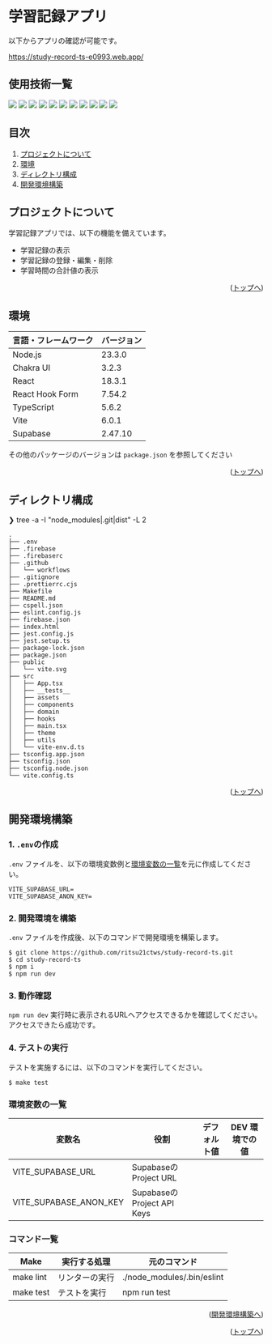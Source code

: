 <div id="top"></div>

# 学習記録アプリ

以下からアプリの確認が可能です。

https://study-record-ts-e0993.web.app/

## 使用技術一覧

<!-- シールド一覧 -->
<!-- 該当するプロジェクトの中から任意のものを選ぶ-->
<p style="display: inline">
  <!-- フロントエンド -->
  <img src="https://img.shields.io/badge/Node.js-000000?logo=node.js&style=for-the-badge">
  <img src="https://img.shields.io/badge/Chakra UI-000000?logo=chakraui&style=for-the-badge">
  <img src="https://img.shields.io/badge/React-000000?logo=react&style=for-the-badge">
  <img src="https://img.shields.io/badge/React Hook Form-000000?logo=reacthookform&style=for-the-badge">
  <img src="https://img.shields.io/badge/TypeScript-000000?logo=typescript&style=for-the-badge">
  <!-- テスト -->
  <img src="https://img.shields.io/badge/Jest-000000?logo=jest&style=for-the-badge&logoColor=C21325">
  <img src="https://img.shields.io/badge/Testing Library-000000?logo=testinglibrary&style=for-the-badge">
  <!-- インフラ -->
  <img src="https://img.shields.io/badge/Vite-000000?logo=vite&style=for-the-badge">
  <img src="https://img.shields.io/badge/Supabase-000000?logo=supabase&style=for-the-badge">
  <img src="https://img.shields.io/badge/Firebase-000000?logo=firebase&style=for-the-badge&logoColor=DD2C00">
  <img src="https://img.shields.io/badge/GitHub Actions-000000.svg?logo=githubactions&style=for-the-badge">
</p>

## 目次

1. [プロジェクトについて](#プロジェクトについて)
2. [環境](#環境)
3. [ディレクトリ構成](#ディレクトリ構成)
4. [開発環境構築](#開発環境構築)

## プロジェクトについて

学習記録アプリでは、以下の機能を備えています。

- 学習記録の表示
- 学習記録の登録・編集・削除
- 学習時間の合計値の表示

<p align="right">(<a href="#top">トップへ</a>)</p>

## 環境

| 言語・フレームワーク | バージョン |
| -------------------- | ---------- |
| Node.js              | 23.3.0     |
| Chakra UI            | 3.2.3      |
| React                | 18.3.1     |
| React Hook Form      | 7.54.2     |
| TypeScript           | 5.6.2      |
| Vite                 | 6.0.1      |
| Supabase             | 2.47.10    |

その他のパッケージのバージョンは `package.json` を参照してください

<p align="right">(<a href="#top">トップへ</a>)</p>

## ディレクトリ構成

❯ tree -a -I "node_modules|.git|dist" -L 2

```
.
├── .env
├── .firebase
├── .firebaserc
├── .github
│   └── workflows
├── .gitignore
├── .prettierrc.cjs
├── Makefile
├── README.md
├── cspell.json
├── eslint.config.js
├── firebase.json
├── index.html
├── jest.config.js
├── jest.setup.ts
├── package-lock.json
├── package.json
├── public
│   └── vite.svg
├── src
│   ├── App.tsx
│   ├── __tests__
│   ├── assets
│   ├── components
│   ├── domain
│   ├── hooks
│   ├── main.tsx
│   ├── theme
│   ├── utils
│   └── vite-env.d.ts
├── tsconfig.app.json
├── tsconfig.json
├── tsconfig.node.json
└── vite.config.ts
```

<p align="right">(<a href="#top">トップへ</a>)</p>

## 開発環境構築

### 1. `.env`の作成

`.env` ファイルを、以下の環境変数例と[環境変数の一覧](#環境変数の一覧)を元に作成してください。

```
VITE_SUPABASE_URL=
VITE_SUPABASE_ANON_KEY=
```

### 2. 開発環境を構築

`.env` ファイルを作成後、以下のコマンドで開発環境を構築します。

```
$ git clone https://github.com/ritsu21ctws/study-record-ts.git
$ cd study-record-ts
$ npm i
$ npm run dev
```

### 3. 動作確認

`npm run dev` 実行時に表示されるURLへアクセスできるかを確認してください。<br>
アクセスできたら成功です。

### 4. テストの実行

テストを実施するには、以下のコマンドを実行してください。

```
$ make test
```

### 環境変数の一覧

| 変数名                 | 役割                       | デフォルト値 | DEV 環境での値 |
| ---------------------- | -------------------------- | ------------ | -------------- |
| VITE_SUPABASE_URL      | SupabaseのProject URL      |              |                |
| VITE_SUPABASE_ANON_KEY | SupabaseのProject API Keys |              |                |

### コマンド一覧

| Make      | 実行する処理   | 元のコマンド               |
| --------- | -------------- | -------------------------- |
| make lint | リンターの実行 | ./node_modules/.bin/eslint |
| make test | テストを実行   | npm run test               |

<p align="right">(<a href="#開発環境構築">開発環境構築へ</a>)</p>
<p align="right">(<a href="#top">トップへ</a>)</p>
